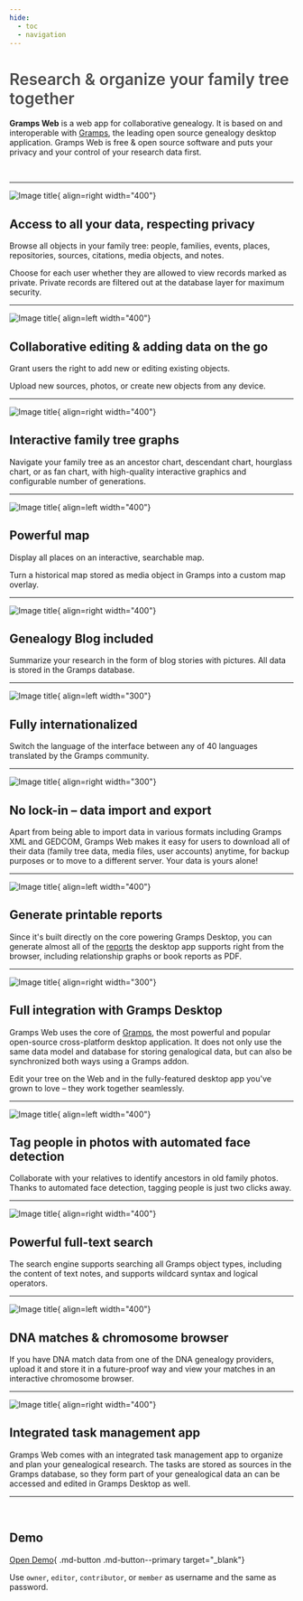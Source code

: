 ```yaml
---
hide:
  - toc
  - navigation
---
```


#

<h1 style="font-weight:600;color:rgba(0, 0, 0, 0.7);">Research & organize your family tree together</h1>

**Gramps Web** is a web app for collaborative genealogy. It is based on and interoperable with [Gramps](https://gramps-project.org/blog/), the leading open source genealogy desktop application. Gramps Web is free & open source software and puts your privacy and your control of your research data first.

<!-- ![](screenshot.png) -->
<p>&nbsp;</p>


<hr>

![Image title](screenshots/list.png){ align=right width="400"}

## Access to all your data, respecting privacy

Browse all objects in your family tree: people, families, events, places, repositories, sources, citations, media objects, and notes.

Choose for each user whether they are allowed to view records marked as private. Private records are filtered out at the database layer for maximum security.

<div style="clear:both;"></div>
<hr>


![Image title](screenshots/new_media.png){ align=left width="400"}

## Collaborative editing & adding data on the go

Grant users the right to add new or editing existing objects.

Upload new sources, photos, or create new objects from any device.


<div style="clear:both;"></div>
<hr>


![Image title](screenshots/fan.png){ align=right width="400"}

## Interactive family tree graphs

Navigate your family tree as an ancestor chart, descendant chart, hourglass chart, or as fan chart, with high-quality interactive graphics and configurable number of generations.


<div style="clear:both;"></div>
<hr>


![Image title](screenshots/map.png){ align=left width="400"}

## Powerful map

Display all places on an interactive, searchable map.

Turn a historical map stored as media object in Gramps into a custom map overlay.


<div style="clear:both;"></div>
<hr>


![Image title](screenshots/blog.png){ align=right width="400"}

## Genealogy Blog included

Summarize your research in the form of blog stories with pictures. All data is stored in the Gramps database.


<div style="clear:both;"></div>
<hr>


![Image title](screenshots/lang.png){ align=left width="300"}

## Fully internationalized

Switch the language of the interface between any of 40 languages translated by the Gramps community.


<div style="clear:both;"></div>
<hr>




![Image title](screenshots/export.png){ align=right width="300"}

## No lock-in &ndash; data import and export

Apart from being able to import data in various formats including Gramps XML and GEDCOM, Gramps Web makes it easy for users to download all of their data (family tree data, media files, user accounts) anytime, for backup purposes or to move to a different server. Your data is yours alone!


<div style="clear:both;"></div>
<hr>


![Image title](screenshots/report.png){ align=left width="400"}

## Generate printable reports

Since it's built directly on the core powering Gramps Desktop, you can generate almost all of the [reports](https://gramps-project.org/wiki/index.php/Gramps_5.2_Wiki_Manual_-_Reports) the desktop app supports right from the browser, including relationship graphs or book reports as PDF.

<div style="clear:both;"></div>
<hr>




![Image title](screenshots/sync.png){ align=right width="300"}

## Full integration with Gramps Desktop

Gramps Web uses the core of [Gramps](https://gramps-project.org/), the most powerful and popular open-source cross-platform desktop application. It does not only use the same data model and database for storing genalogical data, but can also be synchronized both ways using a Gramps addon.

Edit your tree on the Web and in the fully-featured desktop app you've grown to love &ndash; they work together seamlessly.

<div style="clear:both;"></div>
<hr>


![Image title](screenshots/tag.png){ align=left width="400"}

## Tag people in photos with automated face detection

Collaborate with your relatives to identify ancestors in old family photos. Thanks to automated face detection, tagging people is just two clicks away.


<div style="clear:both;"></div>
<hr>


![Image title](screenshots/search.png){ align=right width="400"}

## Powerful full-text search

The search engine supports searching all Gramps object types, including the content of text notes, and supports wildcard syntax and logical operators.


<div style="clear:both;"></div>
<hr>


![Image title](screenshots/dna.png){ align=left width="400"}

## DNA matches & chromosome browser

If you have DNA match data from one of the DNA genealogy providers, upload it and store it in a future-proof way and view your matches in an interactive chromosome browser.

<div style="clear:both;"></div>
<hr>

![Image title](screenshots/tasks.png){ align=right width="400"}

## Integrated task management app

Gramps Web comes with an integrated task management app to organize and plan your genealogical research. The tasks are stored as sources in the Gramps database, so they form part of your genealogical data an can be accessed and edited in Gramps Desktop as well.


<div style="clear:both;"></div>
<hr>


<p>&nbsp;</p>


## Demo
[Open Demo](https://demo.grampsweb.org/){ .md-button .md-button--primary target="_blank"}

Use `owner`, `editor`, `contributor`, or `member` as username and the same as password.